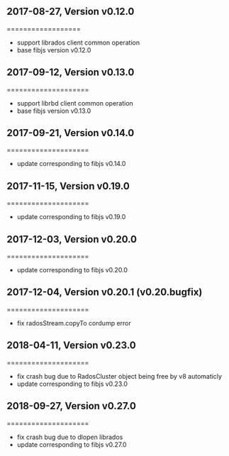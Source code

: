 
## 2017-08-27, Version v0.12.0
==================

  * support librados client common operation
  * base fibjs version v0.12.0

## 2017-09-12, Version v0.13.0
====================

  * support librbd client common operation
  * base fibjs version v0.13.0

## 2017-09-21, Version v0.14.0
====================

  * update corresponding to fibjs v0.14.0

## 2017-11-15, Version v0.19.0
====================

  * update corresponding to fibjs v0.19.0

## 2017-12-03, Version v0.20.0
====================

  * update corresponding to fibjs v0.20.0

## 2017-12-04, Version v0.20.1 (v0.20.bugfix)
====================

  * fix radosStream.copyTo cordump error

## 2018-04-11, Version v0.23.0
====================

  * fix crash bug due to RadosCluster object being free by v8 automaticly
  * update corresponding to fibjs v0.23.0
 
## 2018-09-27, Version v0.27.0
====================

  * fix crash bug due to dlopen librados
  * update corresponding to fibjs v0.27.0